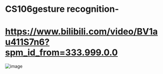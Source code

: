 # CS106gesture recognition-
# https://www.bilibili.com/video/BV1au411S7n6?spm_id_from=333.999.0.0
![image](https://user-images.githubusercontent.com/77261882/156351717-4b932ab9-d0bd-4c37-a5bf-105f2d556430.png)
